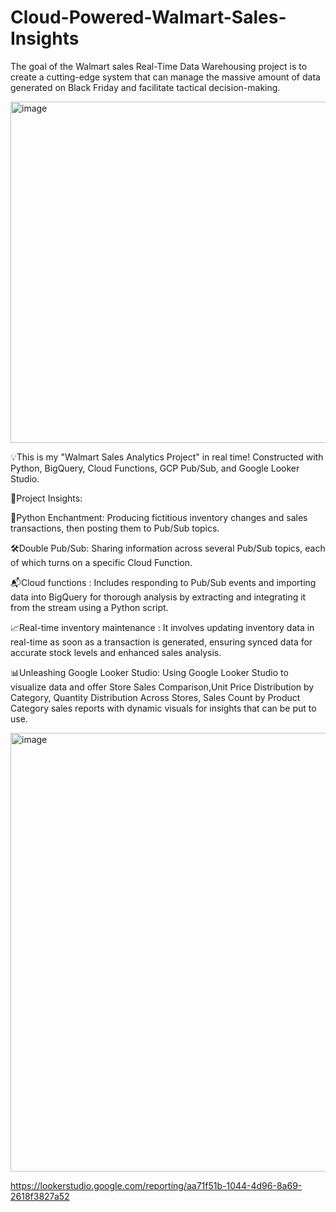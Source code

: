 # Cloud-Powered-Walmart-Sales-Insights
The goal of the Walmart sales Real-Time Data Warehousing project is to create a cutting-edge system that can manage the massive amount of data generated on Black Friday and facilitate tactical decision-making.


<img width="546" alt="image" src="https://github.com/Susritha18/Cloud-Powered-Walmart-Sales-Insights/assets/113965759/c05d3fab-83dc-4ab5-a419-ff2be329d53e">


💡This is my "Walmart Sales Analytics Project" in real time! Constructed with Python, BigQuery, Cloud Functions, GCP Pub/Sub, and Google Looker Studio.

📝Project Insights:

🔧Python Enchantment: Producing fictitious inventory changes and sales transactions, then posting them to Pub/Sub topics.

🛠Double Pub/Sub: Sharing information across several Pub/Sub topics, each of which turns on a specific Cloud Function.

📬Cloud functions : Includes responding to Pub/Sub events and importing data into BigQuery for thorough analysis by extracting and integrating it from the stream using a Python script.

📈Real-time inventory maintenance : It involves updating inventory data in real-time as soon as a transaction is generated, ensuring synced data for accurate stock levels and enhanced sales analysis.

📊Unleashing Google Looker Studio: Using Google Looker Studio to visualize data and offer Store Sales Comparison,Unit Price Distribution by Category, Quantity Distribution Across Stores, Sales Count by Product Category sales reports with dynamic visuals for insights that can be put to use.


<img width="702" alt="image" src="https://github.com/Susritha18/Cloud-Powered-Walmart-Sales-Insights/assets/113965759/0ce9139c-a55f-45ef-bd4e-63fedebf6b26">


https://lookerstudio.google.com/reporting/aa71f51b-1044-4d96-8a69-2618f3827a52
